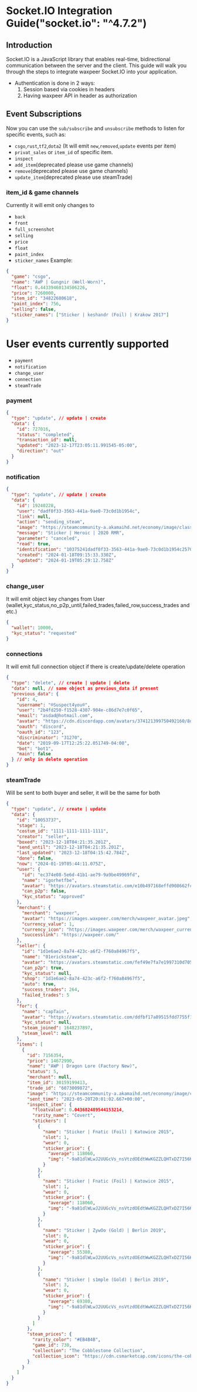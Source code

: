 # Socket.IO Integration Guide("socket.io": "^4.7.2")

## Introduction

Socket.IO is a JavaScript library that enables real-time, bidirectional communication between the server and the client. This guide will walk you through the steps to integrate waxpeer Socket.IO into your application.

- Authentication is done in 2 ways:
  1. Session based via cookies in headers
  2. Having waxpeer API in header as authorization

## Event Subscriptions

Now you can use the `sub/subscribe` and `unsubscribe` methods to listen for specific events, such as:

- `csgo`,`rust`,`tf2`,`dota2` (It will emit `new`,`removed`,`update` events per item)
- `privat_sales` or `item_id` of specific item.
- `inspect`
- `add_item`(deprecated please use game channels)
- `remove`(deprecated please use game channels)
- `update_item`(deprecated please use steamTrade)

### item_id & game channels

Currently it will emit only changes to

- `back`
- `front`
- `full_screenshot`
- `selling`
- `price`
- `float`
- `paint_index`
- `sticker_names`
  Example:

```json
{
  "game": "csgo",
  "name": "AWP | Gungnir (Well-Worn)",
  "float": 0.44339460134506226,
  "price": 7260000,
  "item_id": "34822680618",
  "paint_index": 756,
  "selling": false,
  "sticker_names": ["Sticker | keshandr (Foil) | Krakow 2017"]
}
```

# User events currently supported

- `payment`
- `notification`
- `change_user`
- `connection`
- `steamTrade`

### payment

```json
{
  "type": "update", // update | create
  "data": {
    "id": 727016,
    "status": "completed",
    "transaction_id": null,
    "updated": "2023-12-17T23:05:11.991545-05:00",
    "direction": "out"
  }
}
```

### notification

```json
{
  "type": "update", // update | create
  "data": {
    "id": 19240228,
    "user": "dadf0f33-3563-441a-9ae0-73c0d1b1954c",
    "link": null,
    "action": "sending_steam",
    "image": "https://steamcommunity-a.akamaihd.net/economy/image/class/730/4302203073/200fx125f",
    "message": "Sticker | Heroic | 2020 RMR",
    "parameter": "canceled",
    "read": true,
    "identification": "10375241dadf0f33-3563-441a-9ae0-73c0d1b1954c25707995376",
    "created": "2024-01-18T09:15:33.330Z",
    "updated": "2024-01-19T05:29:12.758Z"
  }
}
```

### change_user

It will emit object key changes from User (wallet,kyc_status,no_p2p_until,failed_trades,failed_row,success_trades and etc.)

```json
{
  "wallet": 10000,
  "kyc_status": "requested"
}
```

### connections

It will emit full connection object if there is create/update/delete operation

```json
{
  "type": "delete", // create | update | delete
  "data": null, // same object as previous_data if present
  "previous_data": {
    "id": 4,
    "username": "®Suspect4you®",
    "user": "2b4fd250-f1528-4307-904e-c86d7e7c0f65",
    "email": "asdad@hotmail.com",
    "avatar": "https://cdn.discordapp.com/avatars/374121399750492160/8d68bf6a22d3279341f6f51ee2c72509.png",
    "oauth": "discord",
    "oauth_id": "123",
    "discriminator": "31270",
    "date": "2019-09-17T12:25:22.051749-04:00",
    "bot": "bot1",
    "main": false
  } // only in delete operation
}
```

### steamTrade

Will be sent to both buyer and seller, it will be the same for both

```json
{
  "type": "update", // create | update
  "data": {
    "id": "10053737",
    "stage": 1,
    "costum_id": "1111-1111-1111-1111",
    "creator": "seller",
    "boxed": "2023-12-18T04:21:35.201Z",
    "send_until": "2023-12-18T04:21:35.201Z",
    "last_updated": "2023-12-18T04:15:42.784Z",
    "done": false,
    "now": "2024-01-19T05:44:11.075Z",
    "user": {
      "id": "ec374e08-5e6d-41b1-ae79-9a9be49969fd",
      "name": "igorhetfbe",
      "avatar": "https://avatars.steamstatic.com/e10b497168effd908662fcf24c28e5a9678380a7_medium.jpg",
      "can_p2p": false,
      "kyc_status": "approved"
    },
    "merchant": {
      "merchant": "waxpeer",
      "avatar": "https://images.waxpeer.com/merch/waxpeer_avatar.jpeg",
      "currency_value": 1,
      "currency_icon": "https://images.waxpeer.com/merch/waxpeer_currency_icon.svg",
      "successlink": "https://waxpeer.com/"
    },
    "seller": {
      "id": "1d1e6ae2-8a74-423c-a6f2-f760a84967f5",
      "name": "01ericksteam",
      "avatar": "https://avatars.steamstatic.com/fef49e7fa7e1997310d705b2a6158ff8dc1cdfeb_medium.jpg",
      "can_p2p": true,
      "kyc_status": null,
      "shop": "1d1e6ae2-8a74-423c-a6f2-f760a84967f5",
      "auto": true,
      "success_trades": 264,
      "failed_trades": 5
    },
    "for": {
      "name": "capTain",
      "avatar": "https://avatars.steamstatic.com/ddfbf17a89515fdd7755f1a9269bb86b0cec484b.jpg",
      "kyc_status": null,
      "steam_joined": 1648237897,
      "steam_level": null
    },
    "items": [
      {
        "id": 7156354,
        "price": 14672990,
        "name": "AWP | Dragon Lore (Factory New)",
        "status": 5,
        "merchant": null,
        "item_id": 30159199413,
        "trade_id": "6073009872",
        "image": "https://steamcommunity-a.akamaihd.net/economy/image/class/730/4880776820/200fx125f",
        "sent_time": "2023-05-20T20:01:02.667+00:00",
        "inspect_item": {
          "floatvalue": 0.043682489544153214,
          "rarity_name": "Covert",
          "stickers": [
            {
              "name": "Sticker | Fnatic (Foil) | Katowice 2015",
              "slot": 1,
              "wear": 0,
              "sticker_price": {
                "average": 118060,
                "img": "-9a81dlWLwJ2UUGcVs_nsVtzdOEdtWwKGZZLQHTxDZ7I56KU0Zwwo4NUX4oFJZEHLbXQ9QVcJY8gulRYX0DbRvCiwMbQVg8kdFEYsLSkPw5j7PXHeDF94N2kk4XFkvOjZuiFlToG65B33-iY8I_2jlHk-0RqZGHyJNDBIAFoYArU-lG9lPCv28G7mykyXQ"
              }
            },
            {
              "name": "Sticker | Fnatic (Foil) | Katowice 2015",
              "slot": 1,
              "wear": 0,
              "sticker_price": {
                "average": 118060,
                "img": "-9a81dlWLwJ2UUGcVs_nsVtzdOEdtWwKGZZLQHTxDZ7I56KU0Zwwo4NUX4oFJZEHLbXQ9QVcJY8gulRYX0DbRvCiwMbQVg8kdFEYsLSkPw5j7PXHeDF94N2kk4XFkvOjZuiFlToG65B33-iY8I_2jlHk-0RqZGHyJNDBIAFoYArU-lG9lPCv28G7mykyXQ"
              }
            },
            {
              "name": "Sticker | ZywOo (Gold) | Berlin 2019",
              "slot": 0,
              "wear": 0,
              "sticker_price": {
                "average": 55380,
                "img": "-9a81dlWLwJ2UUGcVs_nsVtzdOEdtWwKGZZLQHTxDZ7I56KU0Zwwo4NUX4oFJZEHLbXQ9QVcJY8gulRfSV7cTur_h56KHE59IjtNr62qJDhn3P_MTjFD_tuz2tjSz6GkYOmJlD1X7ZMi077DoY2k31Di_hI9MW6nIoDAIwI3aA7S_1SggbC4EsI5-LU"
              }
            },
            {
              "name": "Sticker | s1mple (Gold) | Berlin 2019",
              "slot": 3,
              "wear": 0,
              "sticker_price": {
                "average": 69380,
                "img": "-9a81dlWLwJ2UUGcVs_nsVtzdOEdtWwKGZZLQHTxDZ7I56KU0Zwwo4NUX4oFJZEHLbXQ9QVcJY8gulRfSV7cTur_h56KHE59IjtE57e1JwJf1PzEdQJO7c6xkc7cxvKgNe_UlzkEsJAh07vHpNvw21bk-UM9ZT_7Jo6XcwdoM1rRr1i6366x0ujAh_sf"
              }
            }
          ]
        },
        "steam_prices": {
          "rarity_color": "#EB4B4B",
          "game_id": 730,
          "collection": "The Cobblestone Collection",
          "collection_icon": "https://cdn.csmarketcap.com/icons/the-cobblestone-collection.png"
        }
      }
    ]
  }
}
```
